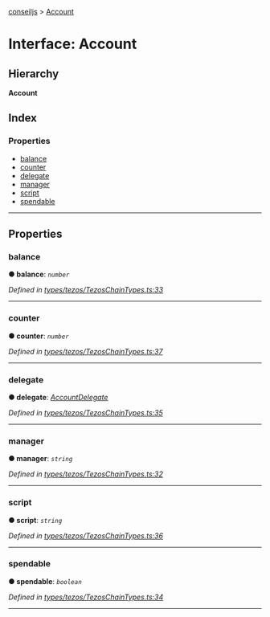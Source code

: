 [conseiljs](../README.md) > [Account](../interfaces/account.md)

# Interface: Account

## Hierarchy

**Account**

## Index

### Properties

* [balance](account.md#balance)
* [counter](account.md#counter)
* [delegate](account.md#delegate)
* [manager](account.md#manager)
* [script](account.md#script)
* [spendable](account.md#spendable)

---

## Properties

<a id="balance"></a>

###  balance

**● balance**: *`number`*

*Defined in [types/tezos/TezosChainTypes.ts:33](https://github.com/Cryptonomic/ConseilJS/blob/b4f6349/src/types/tezos/TezosChainTypes.ts#L33)*

___
<a id="counter"></a>

###  counter

**● counter**: *`number`*

*Defined in [types/tezos/TezosChainTypes.ts:37](https://github.com/Cryptonomic/ConseilJS/blob/b4f6349/src/types/tezos/TezosChainTypes.ts#L37)*

___
<a id="delegate"></a>

###  delegate

**● delegate**: *[AccountDelegate](accountdelegate.md)*

*Defined in [types/tezos/TezosChainTypes.ts:35](https://github.com/Cryptonomic/ConseilJS/blob/b4f6349/src/types/tezos/TezosChainTypes.ts#L35)*

___
<a id="manager"></a>

###  manager

**● manager**: *`string`*

*Defined in [types/tezos/TezosChainTypes.ts:32](https://github.com/Cryptonomic/ConseilJS/blob/b4f6349/src/types/tezos/TezosChainTypes.ts#L32)*

___
<a id="script"></a>

###  script

**● script**: *`string`*

*Defined in [types/tezos/TezosChainTypes.ts:36](https://github.com/Cryptonomic/ConseilJS/blob/b4f6349/src/types/tezos/TezosChainTypes.ts#L36)*

___
<a id="spendable"></a>

###  spendable

**● spendable**: *`boolean`*

*Defined in [types/tezos/TezosChainTypes.ts:34](https://github.com/Cryptonomic/ConseilJS/blob/b4f6349/src/types/tezos/TezosChainTypes.ts#L34)*

___

